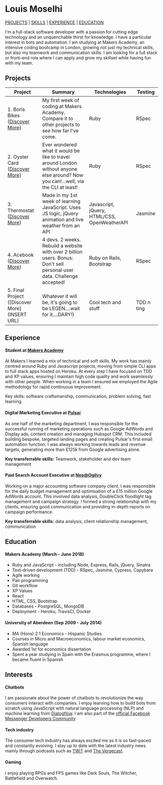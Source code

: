 # Louis Moselhi

[PROJECTS](#projects) | [SKILLS](#skills) | [EXPERIENCE](#experience) | [EDUCATION](#education)

I'm a full-stack software developer with a passion for cutting edge technology and an unquenchable thirst for knowledge. I have a particular interest in bots and automation. I am studying at Makers Academy, an intensive coding bootcamp in London, growing not just my technical skills, but also my teamwork and communication skills. I am looking for a full stack or front-end role where I can apply and grow my skillset while having fun with my team.

 ## Projects
 | Project       | Summary       | Technologies  | Testing |
 | ------------- |---------------| --------------|---------|
 | 1. Boris Bikes ([Discover More](https://github.com/Mozl/boris_bikes)) | My first week of coding at Makers Academy. Compare it to other projects to see how far I've come. |Ruby | RSpec |
 | 2. Oyster Card ([Discover More](https://github.com/Mozl/oyster-card))|Ever wondered what it would be like to travel around London without anyone else around? Now you can!...well, via the CLI at least! | Ruby | RSpec |
 | 3. Thermostat ([Discover More](https://github.com/Mozl/thermostat))| Made in my 1st week of learning JavaScript. Uses JS logic, jQuery animation and live weather from an API | Javascript, jQuery, HTML/CSS, OpenWeatherAPI | Jasmine |
 | 4. Acebook ([Discover More](https://acebook-byte-2.herokuapp.com))|4 devs. 2 weeks. Rebuild a website with over 2 billion users. Bonus: Don't sell personal user data. Challenge accepted!|Ruby on Rails, Bootstrap|RSpec|
 |5. Final Project ([Discover More](INSERT URL)|Whatever it will be, it's going to be LEGEN....wait for it....DARY!)|Cool tech and stuff|TDD n ting|

## Experience

#### Student at [Makers Academy](https://www.makersacademy.com/)

At Makers I learned a mix of technical and soft skills. My work has mainly centred around Ruby and Javascript projects, moving from simple CLI apps to full stack apps hosted on Heroku. At every step I have focused on TDD and XP values, ensuring I maintain high code quality and work seamlessly with other people. When working in a team I ensured we employed the Agile methodology for rapid continuous improvement.

Key skills: software craftsmanship, communication, problem solving, fast learning

#### Digital Marketing Executive at [Pulsar](https://www.pulsarplatform.com/)

As one half of the marketing department, I was responsible for the successful running of marketing operations such as Google AdWords and Display ads, content creation and managing Hubspot CRM. This included building bespoke, targeted landing pages and creating Pulsar's first email automation function. I was always working towards leads and revenue targets, generating more than £125k from Google advertising alone.

**Key transferrable skills:** Teamwork, stakeholder and dev team management

#### Paid Search Account Executive at [Neo@Ogilvy](https://www.neoogilvy.co.uk/)

Working on a major accounting software company client, I was responsible for the daily budget management and optimisation of a £15 million Google AdWords account. This involved data analysis, DoubleClick floodlight tag management and campaign strategy. I formed a strong relationship with my clients, ensuring good communication and providing in-depth reports on campaign performance.

**Key transferrable skills:** data analysis, client relationship management, communication


## Education

#### Makers Academy (March - June 2018)

- Ruby and JavaScript - including Node, Express, Rails, jQuery, Sinatra
- Test-driven development (TDD) - RSpec, Jasmine, Cypress, Capybara
- Agile working
- Pair programming
- Git workflow
- XP Values
- React
- HTML, CSS, Bootstrap
- Databases - PostgreSQL, MongoDB
- Deployment - Heroku, TravisCI, Docker

#### University of Aberdeen (Sep 2009 - July 2014)

- MA (Hons) 2:1 Economics - Hispanic Studies
- Courses in Micro and Macroeconomics, labour market economics, Spanish language
- Awarded 1st for economics dissertation
- Spent a year studying in Spain with the Erasmus programme, where I became fluent in Spanish

## Interests

#### Chatbots

I am passionate about the power of chatbots to revolutionize the way consumers interact with companies. I enjoy learning how to build bots from scratch using JavaScript with natural language processing (NLP) and machine learning from [Dialogflow](https://dialogflow.com/). I am also part of the [official Facebook Messenger Developers Community](https://www.facebook.com/groups/messengerplatform/?fref=nf)

#### Tech industry

The consumer tech industry has always excited me as it is so fast-paced and constantly evolving. I stay up to date with the latest industry news mainly through podcasts such as [TWiT](https://twit.tv/shows/this-week-in-tech) and [The Vergecast](https://www.theverge.com/the-vergecast).

#### Gaming

I enjoy playing RPGs and FPS games like Dark Souls, The Witcher, Battlefield and Overwatch.
